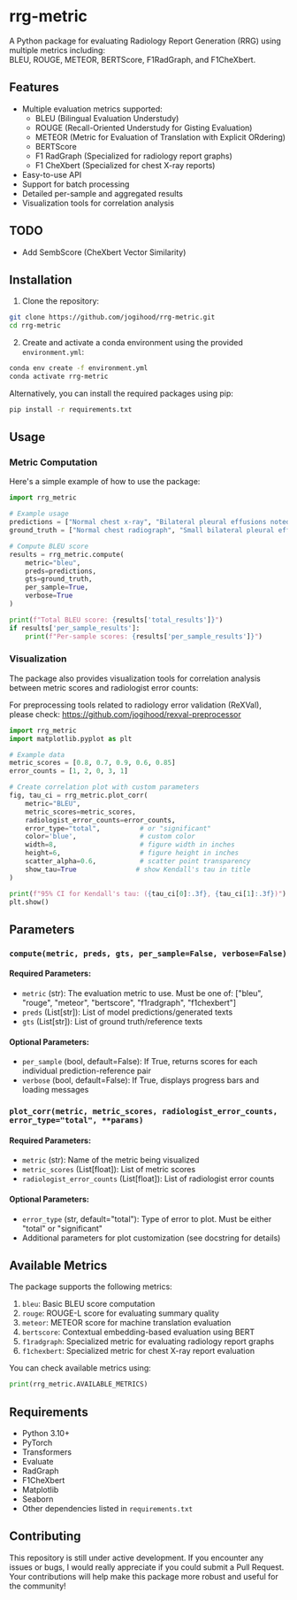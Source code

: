 # rrg-metric

A Python package for evaluating Radiology Report Generation (RRG) using multiple metrics including:\
BLEU, ROUGE, METEOR, BERTScore, F1RadGraph, and F1CheXbert.

## Features

- Multiple evaluation metrics supported:
  - BLEU (Bilingual Evaluation Understudy)
  - ROUGE (Recall-Oriented Understudy for Gisting Evaluation)
  - METEOR (Metric for Evaluation of Translation with Explicit ORdering)
  - BERTScore
  - F1 RadGraph (Specialized for radiology report graphs)
  - F1 CheXbert (Specialized for chest X-ray reports)
- Easy-to-use API
- Support for batch processing
- Detailed per-sample and aggregated results
- Visualization tools for correlation analysis

## TODO
- Add SembScore (CheXbert Vector Similarity)

## Installation

1. Clone the repository:
```bash
git clone https://github.com/jogihood/rrg-metric.git
cd rrg-metric
```

2. Create and activate a conda environment using the provided `environment.yml`:
```bash
conda env create -f environment.yml
conda activate rrg-metric
```

Alternatively, you can install the required packages using pip:
```bash
pip install -r requirements.txt
```

## Usage

### Metric Computation

Here's a simple example of how to use the package:

```python
import rrg_metric

# Example usage
predictions = ["Normal chest x-ray", "Bilateral pleural effusions noted"]
ground_truth = ["Normal chest radiograph", "Small bilateral pleural effusions present"]

# Compute BLEU score
results = rrg_metric.compute(
    metric="bleu",
    preds=predictions,
    gts=ground_truth,
    per_sample=True,
    verbose=True
)

print(f"Total BLEU score: {results['total_results']}")
if results['per_sample_results']:
    print(f"Per-sample scores: {results['per_sample_results']}")
```

### Visualization

The package also provides visualization tools for correlation analysis between metric scores and radiologist error counts:

For preprocessing tools related to radiology error validation (ReXVal), please check: https://github.com/jogihood/rexval-preprocessor

```python
import rrg_metric
import matplotlib.pyplot as plt

# Example data
metric_scores = [0.8, 0.7, 0.9, 0.6, 0.85]
error_counts = [1, 2, 0, 3, 1]

# Create correlation plot with custom parameters
fig, tau_ci = rrg_metric.plot_corr(
    metric="BLEU",
    metric_scores=metric_scores,
    radiologist_error_counts=error_counts,
    error_type="total",          # or "significant"
    color='blue',                # custom color
    width=8,                     # figure width in inches
    height=6,                    # figure height in inches
    scatter_alpha=0.6,           # scatter point transparency
    show_tau=True               # show Kendall's tau in title
)

print(f"95% CI for Kendall's tau: ({tau_ci[0]:.3f}, {tau_ci[1]:.3f})")
plt.show()
```

## Parameters

### `compute(metric, preds, gts, per_sample=False, verbose=False)`
#### Required Parameters:
- `metric` (str): The evaluation metric to use. Must be one of: ["bleu", "rouge", "meteor", "bertscore", "f1radgraph", "f1chexbert"]
- `preds` (List[str]): List of model predictions/generated texts
- `gts` (List[str]): List of ground truth/reference texts

#### Optional Parameters:
- `per_sample` (bool, default=False): If True, returns scores for each individual prediction-reference pair
- `verbose` (bool, default=False): If True, displays progress bars and loading messages

### `plot_corr(metric, metric_scores, radiologist_error_counts, error_type="total", **params)`
#### Required Parameters:
- `metric` (str): Name of the metric being visualized
- `metric_scores` (List[float]): List of metric scores
- `radiologist_error_counts` (List[float]): List of radiologist error counts

#### Optional Parameters:
- `error_type` (str, default="total"): Type of error to plot. Must be either "total" or "significant"
- Additional parameters for plot customization (see docstring for details)

## Available Metrics

The package supports the following metrics:

1. `bleu`: Basic BLEU score computation
2. `rouge`: ROUGE-L score for evaluating summary quality
3. `meteor`: METEOR score for machine translation evaluation
4. `bertscore`: Contextual embedding-based evaluation using BERT
5. `f1radgraph`: Specialized metric for evaluating radiology report graphs
6. `f1chexbert`: Specialized metric for chest X-ray report evaluation

You can check available metrics using:
```python
print(rrg_metric.AVAILABLE_METRICS)
```

## Requirements

- Python 3.10+
- PyTorch
- Transformers
- Evaluate
- RadGraph
- F1CheXbert
- Matplotlib
- Seaborn
- Other dependencies listed in `requirements.txt`

## Contributing

This repository is still under active development. If you encounter any issues or bugs, I would really appreciate if you could submit a Pull Request. Your contributions will help make this package more robust and useful for the community!

